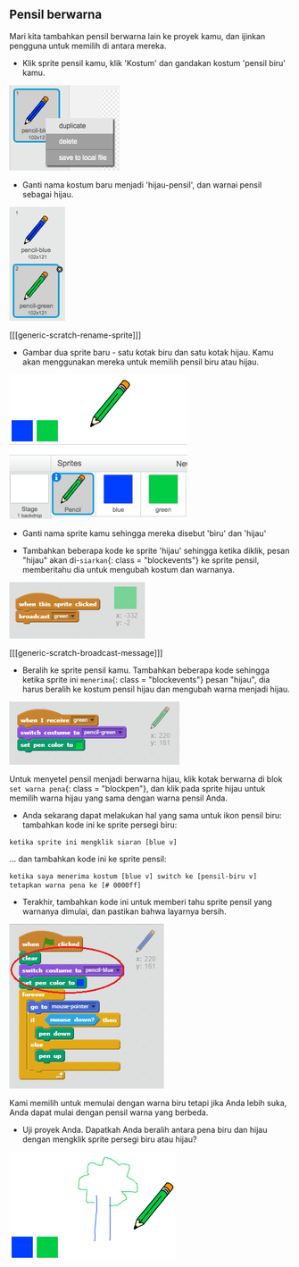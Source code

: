 ## Pensil berwarna

Mari kita tambahkan pensil berwarna lain ke proyek kamu, dan ijinkan pengguna untuk memilih di antara mereka.

+ Klik sprite pensil kamu, klik 'Kostum' dan gandakan kostum 'pensil biru' kamu.

![tangkapan layar](images/paint-blue-duplicate.png)

+ Ganti nama kostum baru menjadi 'hijau-pensil', dan warnai pensil sebagai hijau.

![tangkapan layar](images/paint-pencil-green.png)

[[[generic-scratch-rename-sprite]]]

+ Gambar dua sprite baru - satu kotak biru dan satu kotak hijau. Kamu akan menggunakan mereka untuk memilih pensil biru atau hijau.

![tangkapan layar](images/paint-selectors.png)

+ Ganti nama sprite kamu sehingga mereka disebut 'biru' dan 'hijau'

+ Tambahkan beberapa kode ke sprite 'hijau' sehingga ketika diklik, pesan "hijau" akan di-`siarkan`{: class = "blockevents"} ke sprite pensil, memberitahu dia untuk mengubah kostum dan warnanya.

![Siaran hijau](images/paint-broadcast-green.png)

[[[generic-scratch-broadcast-message]]]

+ Beralih ke sprite pensil kamu. Tambahkan beberapa kode sehingga ketika sprite ini `menerima`{: class = "blockevents"} pesan "hijau", dia harus beralih ke kostum pensil hijau dan mengubah warna menjadi hijau.

![Siaran hijau](images/broadcast-green.png)

Untuk menyetel pensil menjadi berwarna hijau, klik kotak berwarna di blok `set warna pena`{: class = "blockpen"}, dan klik pada sprite hijau untuk memilih warna hijau yang sama dengan warna pensil Anda.

+ Anda sekarang dapat melakukan hal yang sama untuk ikon pensil biru: tambahkan kode ini ke sprite persegi biru:

```blocks
ketika sprite ini mengklik siaran [blue v]
```

... dan tambahkan kode ini ke sprite pensil:

```blocks
ketika saya menerima kostum [blue v] switch ke [pensil-biru v] tetapkan warna pena ke [# 0000ff]
```

+ Terakhir, tambahkan kode ini untuk memberi tahu sprite pensil yang warnanya dimulai, dan pastikan bahwa layarnya bersih.

![Mulai pensil](images/start-pencil.png)

Kami memilih untuk memulai dengan warna biru tetapi jika Anda lebih suka, Anda dapat mulai dengan pensil warna yang berbeda.

+ Uji proyek Anda. Dapatkah Anda beralih antara pena biru dan hijau dengan mengklik sprite persegi biru atau hijau?

![tangkapan layar](images/paint-pens-test.png)